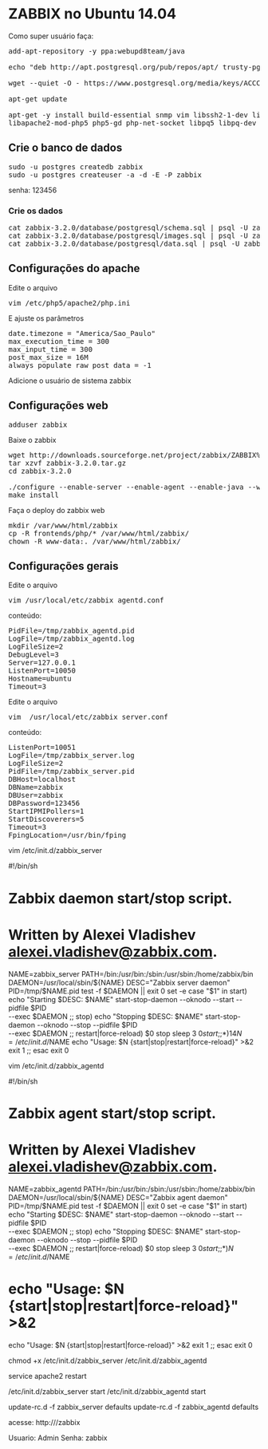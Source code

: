 # ZABBIX no Ubuntu 14.04

Como super usuário faça:

<pre>
add-apt-repository -y ppa:webupd8team/java

echo "deb http://apt.postgresql.org/pub/repos/apt/ trusty-pgdg main" >> /etc/apt/sources.list

wget --quiet -O - https://www.postgresql.org/media/keys/ACCC4CF8.asc | apt-key add - 

apt-get update

apt-get -y install build-essential snmp vim libssh2-1-dev libssh2-1 libopenipmi-dev libsnmp-dev wget libcurl4-gnutls-dev fping libxml2 libxml2-dev curl libcurl3-gnutls libcurl3-gnutls-dev libiksemel-dev libiksemel-utils libiksemel3 libxml2 libxml2-dev ssh python-software-properties oracle-java8-installer oracle-java8-set-default apt-get install -y apache2 php5 php5-pgsql postgresql-9.6 postgresql-client
libapache2-mod-php5 php5-gd php-net-socket libpq5 libpq-dev
</pre>

## Crie o banco de dados

<pre>
sudo -u postgres createdb zabbix
sudo -u postgres createuser -a -d -E -P zabbix
</pre>
senha: 123456

### Crie os dados

<pre>
cat zabbix-3.2.0/database/postgresql/schema.sql | psql -U zabbix zabbix
cat zabbix-3.2.0/database/postgresql/images.sql | psql -U zabbix zabbix
cat zabbix-3.2.0/database/postgresql/data.sql | psql -U zabbix zabbix
</pre>

## Configurações do apache

Edite o arquivo

<pre>
vim /etc/php5/apache2/php.ini
</pre>

E ajuste os parâmetros

<pre>
date.timezone = "America/Sao_Paulo"
max_execution_time = 300
max_input_time = 300
post_max_size = 16M
always_populate_raw_post_data = -1
</pre>

Adicione o usuário de sistema zabbix

## Configurações web

<pre>
adduser zabbix 
</pre>

Baixe o zabbix

<pre>
wget http://downloads.sourceforge.net/project/zabbix/ZABBIX%20Latest%20Stable/$VERSAO/zabbix-3.2.0.tar.gz
tar xzvf zabbix-3.2.0.tar.gz
cd zabbix-3.2.0
</pre)

Compile

<pre>
./configure --enable-server --enable-agent --enable-java --with-postgresql --with-net-snmp --with-jabber=/usr --with-libcurl=/usr/bin/curl-config --with-ssh2 --with-openipmi --with-libxml2
make install
</pre>

Faça o deploy do zabbix web

<pre>
mkdir /var/www/html/zabbix
cp -R frontends/php/* /var/www/html/zabbix/
chown -R www-data:. /var/www/html/zabbix/ 
</pre>

## Configurações gerais

Edite o arquivo
<pre>
vim /usr/local/etc/zabbix_agentd.conf
</pre>

conteúdo:

<pre>
PidFile=/tmp/zabbix_agentd.pid
LogFile=/tmp/zabbix_agentd.log
LogFileSize=2
DebugLevel=3
Server=127.0.0.1
ListenPort=10050
Hostname=ubuntu
Timeout=3
</pre>

Edite o arquivo
<pre>
vim  /usr/local/etc/zabbix_server.conf
</pre>

conteúdo:

<pre>
ListenPort=10051
LogFile=/tmp/zabbix_server.log
LogFileSize=2
PidFile=/tmp/zabbix_server.pid
DBHost=localhost
DBName=zabbix
DBUser=zabbix
DBPassword=123456
StartIPMIPollers=1
StartDiscoverers=5
Timeout=3
FpingLocation=/usr/bin/fping
</pre>




vim  /etc/init.d/zabbix_server

#!/bin/sh
#
# Zabbix daemon start/stop script.
#
# Written by Alexei Vladishev <alexei.vladishev@zabbix.com>.
NAME=zabbix_server
PATH=/bin:/usr/bin:/sbin:/usr/sbin:/home/zabbix/bin
DAEMON=/usr/local/sbin/${NAME}
DESC="Zabbix server daemon"
PID=/tmp/$NAME.pid
test -f $DAEMON || exit 0
set -e
case "$1" in
 start)
 echo "Starting $DESC: $NAME"
 start-stop-daemon --oknodo --start --pidfile $PID \
 --exec $DAEMON
 ;;
 stop)
 echo "Stopping $DESC: $NAME"
 start-stop-daemon --oknodo --stop --pidfile $PID \
 --exec $DAEMON
 ;;
 restart|force-reload)
 $0 stop
 sleep 3
 $0 start
 ;;
 *)
14
 N=/etc/init.d/$NAME
 echo "Usage: $N {start|stop|restart|force-reload}" >&2
 exit 1
 ;;
esac
exit 0

vim /etc/init.d/zabbix_agentd

#!/bin/sh
#
# Zabbix agent start/stop script.
#
# Written by Alexei Vladishev <alexei.vladishev@zabbix.com>.
NAME=zabbix_agentd
PATH=/bin:/usr/bin:/sbin:/usr/sbin:/home/zabbix/bin
DAEMON=/usr/local/sbin/${NAME}
DESC="Zabbix agent daemon"
PID=/tmp/$NAME.pid
test -f $DAEMON || exit 0
set -e
case "$1" in
 start)
 echo "Starting $DESC: $NAME"
 start-stop-daemon --oknodo --start --pidfile $PID \
 --exec $DAEMON
 ;;
 stop)
 echo "Stopping $DESC: $NAME"
 start-stop-daemon --oknodo --stop --pidfile $PID \
 --exec $DAEMON
 ;;
 restart|force-reload)
 $0 stop
 sleep 3
 $0 start
 ;;
 *)
 N=/etc/init.d/$NAME
 # echo "Usage: $N {start|stop|restart|force-reload}" >&2
 echo "Usage: $N {start|stop|restart|force-reload}" >&2
 exit 1
 ;;
esac
exit 0


chmod +x /etc/init.d/zabbix_server /etc/init.d/zabbix_agentd

service apache2 restart

/etc/init.d/zabbix_server start
/etc/init.d/zabbix_agentd start


update-rc.d -f zabbix_server defaults
update-rc.d -f zabbix_agentd defaults


acesse: 
http://<servidor>/zabbix

Usuario: Admin
Senha: zabbix
